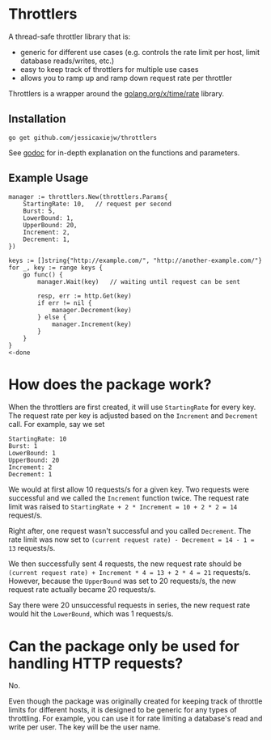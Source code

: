 # Throttlers

A thread-safe throttler library that is:
- generic for different use cases (e.g. controls the rate limit per host, limit database reads/writes, etc.)
- easy to keep track of throttlers for multiple use cases
- allows you to ramp up and ramp down request rate per throttler

Throttlers is a wrapper around the [golang.org/x/time/rate](https://godoc.org/golang.org/x/time/rate) library.

## Installation
`go get github.com/jessicaxiejw/throttlers`

See [godoc](https://godoc.org/github.com/jessicaxiejw/throttlers) for in-depth explanation on the functions and parameters.

## Example Usage

```golang
manager := throttlers.New(throttlers.Params{
	StartingRate: 10,	// request per second
	Burst: 5,
	LowerBound: 1,
	UpperBound: 20,
	Increment: 2,
	Decrement: 1,
})

keys := []string{"http://example.com/", "http://another-example.com/"}
for _, key := range keys {
	go func() {
		manager.Wait(key)	// waiting until request can be sent

		resp, err := http.Get(key)
		if err != nil {
			manager.Decrement(key)
		} else {
			manager.Increment(key)
		}	
	}
}
<-done
```

# How does the package work?
When the throttlers are first created, it will use `StartingRate` for every key. The request rate per key is adjusted based on the `Increment` and `Decrement` call. For example, say we set

```
StartingRate: 10
Burst: 1
LowerBound: 1
UpperBound: 20
Increment: 2
Decrement: 1
```

We would at first allow 10 requests/s for a given key. Two requests were successful and we called the `Increment` function twice. The request rate limit was raised to `StartingRate + 2 * Increment = 10 + 2 * 2 = 14` request/s.

Right after, one request wasn't successful and you called `Decrement`. The rate limit was now set to `(current request rate) - Decrement = 14 - 1 = 13` requests/s.

We then successfully sent 4 requests, the new request rate should be `(current request rate) + Increment * 4 = 13 + 2 * 4 = 21` requests/s. However, because the `UpperBound` was set to 20 requests/s, the new request rate actually became 20 requests/s.

Say there were 20 unsuccessful requests in series, the new request rate would hit the `LowerBound`, which was 1 requests/s.

# Can the package only be used for handling HTTP requests?
No.

Even though the package was originally created for keeping track of throttle limits for different hosts, it is designed to be generic for any types of throttling. For example, you can use it for rate limiting a database's read and write per user. The key will be the user name. 
